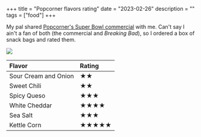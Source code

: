 +++
title = "Popcorner flavors rating"
date = "2023-02-26"
description = ""
tags = ["food"]
+++

My pal shared [Popcorner's Super Bowl commercial](https://www.youtube.com/watch?v=TSJEKU9qKJI) with me. Can't say I ain't a fan of both (the commercial and *Breaking Bad*), so I ordered a box of snack bags and rated them.

![](/images/blog/popcorners.jpg)

| Flavor               | Rating |
| :------------------- | :----- |
| Sour Cream and Onion | ★★     |
| Sweet Chili          | ★★     |
| Spicy Queso          | ★★★    |
| White Cheddar        | ★★★★   |
| Sea Salt             | ★★★    |
| Kettle Corn          | ★★★★★  |
